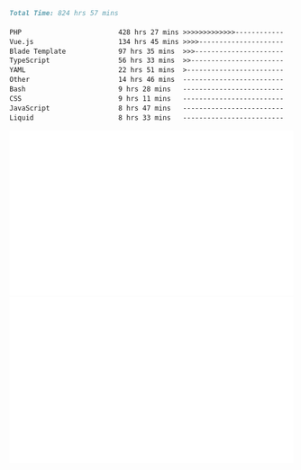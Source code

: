 <!--START_SECTION:waka-->

```markdown
Total Time: 824 hrs 57 mins

PHP                        428 hrs 27 mins >>>>>>>>>>>>>------------   51.02 %
Vue.js                     134 hrs 45 mins >>>>---------------------   16.05 %
Blade Template             97 hrs 35 mins  >>>----------------------   11.62 %
TypeScript                 56 hrs 33 mins  >>-----------------------   06.73 %
YAML                       22 hrs 51 mins  >------------------------   02.72 %
Other                      14 hrs 46 mins  -------------------------   01.76 %
Bash                       9 hrs 28 mins   -------------------------   01.13 %
CSS                        9 hrs 11 mins   -------------------------   01.09 %
JavaScript                 8 hrs 47 mins   -------------------------   01.05 %
Liquid                     8 hrs 33 mins   -------------------------   01.02 %
```

<!--END_SECTION:waka-->
<p align="center">
    <img src="https://raw.githubusercontent.com/rjp2525/rjp2525/output/generated/overview.svg">
    <img src="https://raw.githubusercontent.com/rjp2525/rjp2525/output/generated/languages.svg">
</p>
